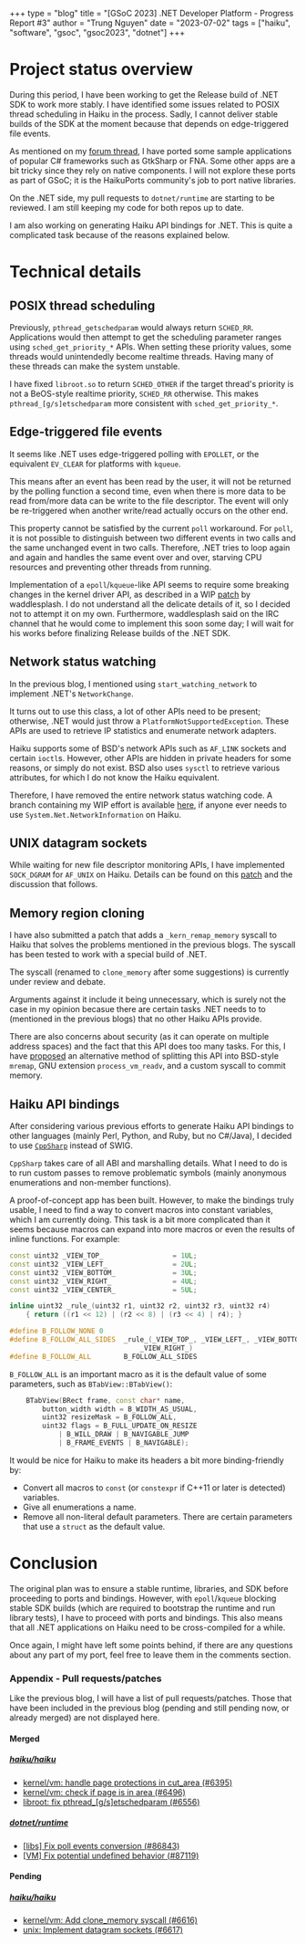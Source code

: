 +++
type = "blog"
title = "[GSoC 2023] .NET Developer Platform - Progress Report #3"
author = "Trung Nguyen"
date = "2023-07-02"
tags = ["haiku", "software", "gsoc", "gsoc2023", "dotnet"]
+++

# Project status overview

During this period, I have been working to get the Release build of .NET SDK to work more stably.
I have identified some issues related to POSIX thread scheduling in Haiku in the process. Sadly,
I cannot deliver stable builds of the SDK at the moment because that depends on edge-triggered
file events.

As mentioned on my
[forum thread](https://discuss.haiku-os.org/t/gsoc-2023-net-port/13237/73), I have ported some
sample applications of popular C# frameworks such as GtkSharp or FNA. Some other apps are a bit
tricky since they rely on native components. I will not explore these ports as part of GSoC; it is
the HaikuPorts community's job to port native libraries.

On the .NET side, my pull requests to `dotnet/runtime` are starting to be reviewed. I am still
keeping my code for both repos up to date.

I am also working on generating Haiku API bindings for .NET. This is quite a complicated task
because of the reasons explained below.

# Technical details

## POSIX thread scheduling

Previously, `pthread_getschedparam` would always return `SCHED_RR`. Applications would then
attempt to get the scheduling parameter ranges using `sched_get_priority_*` APIs. When setting
these priority values, some threads would unintendedly become realtime threads. Having many
of these threads can make the system unstable.

I have fixed `libroot.so` to return `SCHED_OTHER` if the target thread's priority is not a
BeOS-style realtime priority, `SCHED_RR` otherwise. This makes `pthread_[g/s]etschedparam` more
consistent with `sched_get_priority_*`.

## Edge-triggered file events

It seems like .NET uses edge-triggered polling with `EPOLLET`, or the equivalent `EV_CLEAR` for
platforms with `kqueue`.

This means after an event has been read by the user, it will not be returned by the polling
function a second time, even when there is more data to be read from/more data can be write to the
file descriptor. The event will only be re-triggered when another write/read actually occurs on the
other end.

This property cannot be satisfied by the current `poll` workaround. For `poll`, it is not possible
to distinguish between two different events in two calls and the same unchanged event in two calls.
Therefore, .NET tries to loop again and again and handles the same event over and over, starving
CPU resources and preventing other threads from running.

Implementation of a `epoll`/`kqueue`-like API seems to require some breaking changes in the kernel
driver API, as described in a WIP [patch](https://review.haiku-os.org/c/haiku/+/1742) by
waddlesplash. I do not understand all the delicate details of it, so I decided not to attempt it on
my own. Furthermore, waddlesplash said on the IRC channel that he would come to implement this
soon some day; I will wait for his works before finalizing Release builds of the .NET SDK.

## Network status watching

In the previous blog, I mentioned using `start_watching_network` to implement .NET's
`NetworkChange`.

It turns out to use this class, a lot of other APIs need to be present; otherwise, .NET would just
throw a `PlatformNotSupportedException`. These APIs are used to retrieve IP statistics and
enumerate network adapters.

Haiku supports some of BSD's network APIs such as `AF_LINK` sockets and certain `ioctl`s. However,
other APIs are hidden in private headers for some reasons, or simply do not exist. BSD also uses
`sysctl` to retrieve various attributes, for which I do not know the Haiku equivalent.

Therefore, I have removed the entire network status watching code. A branch containing my WIP
effort is available
[here](https://github.com/trungnt2910/dotnet-runtime/tree/dev/trungnt2910/haiku-networkinformation),
if anyone ever needs to use `System.Net.NetworkInformation` on Haiku.

## UNIX datagram sockets

While waiting for new file descriptor monitoring APIs, I have implemented `SOCK_DGRAM` for
`AF_UNIX` on Haiku. Details can be found on this
[patch](https://review.haiku-os.org/c/haiku/+/6617) and the discussion that follows.

## Memory region cloning

I have also submitted a patch that adds a `_kern_remap_memory` syscall to Haiku that solves
the problems mentioned in the previous blogs. The syscall has been tested to work with a
special build of .NET.

The syscall (renamed to `clone_memory` after some suggestions) is currently under review and
debate.

Arguments against it include it being unnecessary, which is surely not the case in my opinion
becasue there are certain tasks .NET needs to to (mentioned in the previous blogs) that no
other Haiku APIs provide.

There are also concerns about security (as it can operate on multiple address spaces) and the fact
that this API does too many tasks. For this, I have
[proposed](https://discuss.haiku-os.org/t/gsoc-2023-net-port/13237/68) an alternative method of
splitting this API into BSD-style `mremap`, GNU extension `process_vm_readv`, and a custom syscall
to commit memory.

## Haiku API bindings

After considering various previous efforts to generate Haiku API bindings to other languages
(mainly Perl, Python, and Ruby, but no C#/Java), I decided to use
[`CppSharp`](https://github.com/mono/CppSharp/) instead of SWIG.

`CppSharp` takes care of all ABI and marshalling details. What I need to do is to run custom
passes to remove problematic symbols (mainly anonymous enumerations and non-member functions).

A proof-of-concept app has been built. However, to make the bindings truly usable, I need to find a
way to convert macros into constant variables, which I am currently doing. This task is a bit more
complicated than it seems because macros can expand into more macros or even the results of inline
functions. For example:

```cpp
const uint32 _VIEW_TOP_					= 1UL;
const uint32 _VIEW_LEFT_				= 2UL;
const uint32 _VIEW_BOTTOM_				= 3UL;
const uint32 _VIEW_RIGHT_				= 4UL;
const uint32 _VIEW_CENTER_				= 5UL;

inline uint32 _rule_(uint32 r1, uint32 r2, uint32 r3, uint32 r4)
	{ return ((r1 << 12) | (r2 << 8) | (r3 << 4) | r4); }

#define B_FOLLOW_NONE 0
#define B_FOLLOW_ALL_SIDES	_rule_(_VIEW_TOP_, _VIEW_LEFT_, _VIEW_BOTTOM_, \
								_VIEW_RIGHT_)
#define B_FOLLOW_ALL		B_FOLLOW_ALL_SIDES
```

`B_FOLLOW_ALL` is an important macro as it is the default value of some parameters, such as
`BTabView::BTabView()`:

```cpp
    BTabView(BRect frame, const char* name,
        button_width width = B_WIDTH_AS_USUAL,
        uint32 resizeMask = B_FOLLOW_ALL,
        uint32 flags = B_FULL_UPDATE_ON_RESIZE
            | B_WILL_DRAW | B_NAVIGABLE_JUMP
            | B_FRAME_EVENTS | B_NAVIGABLE);
```

It would be nice for Haiku to make its headers a bit more binding-friendly by:
- Convert all macros to `const` (or `constexpr` if C++11 or later is detected) variables.
- Give all enumerations a name.
- Remove all non-literal default parameters. There are certain parameters that use a `struct` as
the default value.

# Conclusion

The original plan was to ensure a stable runtime, libraries, and SDK before proceeding to ports
and bindings. However, with `epoll`/`kqueue` blocking stable SDK builds (which are required to
bootstrap the runtime and run library tests), I have to proceed with ports and bindings. This also
means that all .NET applications on Haiku need to be cross-compiled for a while.

Once again, I might have left some points behind, if there are any questions about any part of my
port, feel free to leave them in the comments section.

### Appendix - Pull requests/patches

Like the previous blog, I will have a list of pull requests/patches. Those that have been included
in the previous blog (pending and still pending now, or already merged) are not displayed here.

#### Merged
##### [haiku/haiku](https://review.haiku-os.org/admin/repos/haiku,general)
- [kernel/vm: handle page protections in cut_area (#6395)](https://review.haiku-os.org/c/haiku/+/6395)
- [kernel/vm: check if page is in area (#6496)](https://review.haiku-os.org/c/haiku/+/6496)
- [libroot: fix pthread_[g/s]etschedparam (#6556)](https://review.haiku-os.org/c/haiku/+/6556)

##### [dotnet/runtime](http://github.com/dotnet/runtime)
- [[libs] Fix poll events conversion (#86843)](https://github.com/dotnet/runtime/pull/86843)
- [[VM] Fix potential undefined behavior (#87119)](https://github.com/dotnet/runtime/pull/87119)

#### Pending
##### [haiku/haiku](https://review.haiku-os.org/admin/repos/haiku,general)
- [kernel/vm: Add clone_memory syscall (#6616)](https://review.haiku-os.org/c/haiku/+/6616)
- [unix: Implement datagram sockets (#6617)](https://review.haiku-os.org/c/haiku/+/6617)
